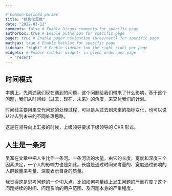 ```yaml
---

# Common-Defined params
title: "结构化思维"
date: "2022-03-12"
comments: false # Enable Disqus comments for specific page
authorbox: true # Enable authorbox for specific page
pager: true # Enable pager navigation (prev/next) for specific page
mathjax: true # Enable MathJax for specific page
sidebar: "right" # Enable sidebar (on the right side) per page
widgets: # Enable sidebar widgets in given order per page
  - "recent"
---
```


## 时间模式

本质上，先阐述我们现在遇到的问题，这个问题给我们带来了什么影响，基于这个问题，我们从时间线（过去、现在、未来）的角度，来交付我们的计划。

时间线主要用来交代问题的处理过程，可以是从过去到未来的指标变化，也可以说从过去到未来的不同处理思路。

这是在领导向上汇报的时候，上级领导要求下级领导的 OKR 形式。

## 人生是一条河

吴军在文章中把人生比作一条河。一条河流的水量，由它的长度，宽度和深度三个因素决定，一个人的影响力也是如此。长度是通过时间来考量的、宽度通过影响的人群数量来考量、深度表示自身的质量。

我觉得这是思考问题的一个切入点，比如如何考量线上发生问题的严重程度？这个问题持续的时间、问题影响的用户范围、及问题本身的严重程度。
